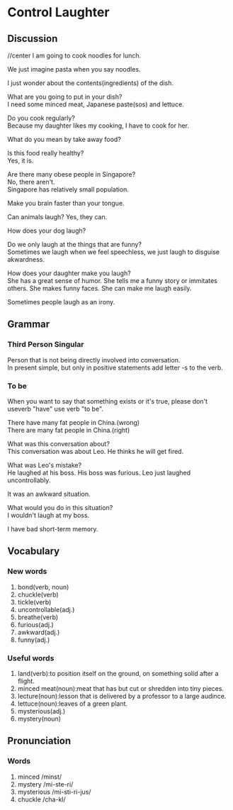 # Control Laughter
## Discussion
//center I am going to cook noodles for lunch.  

We just imagine pasta when you say noodles.  

I just wonder about the contents(ingredients) of the dish.  

What are you going to put in your dish?  
I need some minced meat, Japanese paste(sos) and lettuce.   

Do you cook regularly?  
Because my daughter likes my cooking, I have to cook for her.  

What do you mean by take away food?  

Is this food really healthy?  
Yes, it is.  

Are there many obese people in Singapore?  
No, there aren't.  
Singapore has relatively small population.  

Make you brain faster than your tongue.  

Can animals laugh? 
Yes, they can.  

How does your dog laugh?  

Do we only laugh at the things that are funny?  
Sometimes we laugh when we feel speechless, we just laugh to disguise akwardness.  

How does your daughter make you laugh?  
She has a great sense of humor. She tells me a funny story or immitates others. She makes funny faces. She can make me laugh easily.     

Sometimes people laugh as an irony.  

## Grammar
### Third Person Singular
Person that is not being directly involved into conversation.  
In present simple, but only in positive statements add letter -s to the verb.  

### To be
When you want to say that something exists or it's true, please don't useverb "have" use verb "to be".  

There have many fat people in China.(wrong)    
There are many fat people in China.(right)  

What was this conversation about?   
This conversation was about Leo. He thinks he will get fired. 

What was Leo's mistake?  
He laughed at his boss. His boss was furious. Leo just laughed uncontrollably.  

It was an awkward situation.  

What would you do in this situation?  
I wouldn't laugh at my boss.  

I have bad short-term memory.  

## Vocabulary
### New words
1. bond(verb, noun)
1. chuckle(verb)
1. tickle(verb)
1. uncontrollable(adj.)
1. breathe(verb)
1. furious(adj.)
1. awkward(adj.)
1. funny(adj.)

### Useful words
1. land(verb):to position itself on the ground, on something solid after a flight.
1. minced meat(noun):meat that has but cut or shredden into tiny pieces.
1. lecture(noun):lesson that is delivered by a professor to a large audince.  
1. lettuce(noun):leaves of a green plant.
1. mysterious(adj.)
1. mystery(noun)

## Pronunciation
### Words
1. minced /minst/
1. mystery /mi-ste-ri/
1. mysterious /mi-sti-ri-jus/
1. chuckle /cha-kl/

